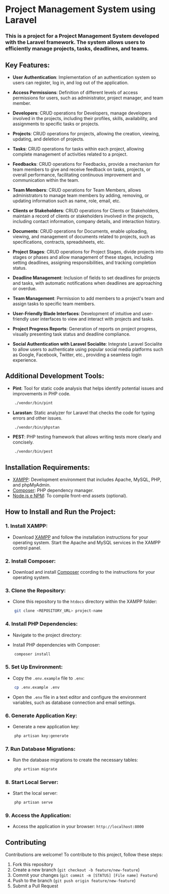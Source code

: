 # Project Management System using Laravel

### This is a project for a Project Management System developed with the Laravel framework. The system allows users to efficiently manage projects, tasks, deadlines, and teams.

## Key Features:

- **User Authentication**: Implementation of an authentication system so users can register, log in, and log out of the application.

- **Access Permissions**: Definition of different levels of access permissions for users, such as administrator, project manager, and team member.

- **Developers**: CRUD operations for Developers, manage developers involved in the projects, including their profiles, skills, availability, and assignments to specific tasks or projects.

- **Projects**: CRUD operations for projects, allowing the creation, viewing, updating, and deletion of projects.
   
- **Tasks**: CRUD operations for tasks within each project, allowing complete management of activities related to a project.

- **Feedbacks**: CRUD operations for Feedbacks, provide a mechanism for team members to give and receive feedback on tasks, projects, or overall performance, facilitating continuous improvement and communication within the team.

- **Team Members**: CRUD operations for Team Members, allows administrators to manage team members by adding, removing, or updating information such as name, role, email, etc.

- **Clients or Stakeholders**: CRUD operations for Clients or Stakeholders, maintain a record of clients or stakeholders involved in the projects, including contact information, company details, and interaction history.

- **Documents**: CRUD operations for Documents, enable uploading, viewing, and management of documents related to projects, such as specifications, contracts, spreadsheets, etc.

- **Project Stages**: CRUD operations for Project Stages, divide projects into stages or phases and allow management of these stages, including setting deadlines, assigning responsibilities, and tracking completion status.

- **Deadline Management**: Inclusion of fields to set deadlines for projects and tasks, with automatic notifications when deadlines are approaching or overdue.

- **Team Management**: Permission to add members to a project's team and assign tasks to specific team members.

- **User-Friendly Blade Interfaces**: Development of intuitive and user-friendly user interfaces to view and interact with projects and tasks.

- **Project Progress Reports**: Generation of reports on project progress, visually presenting task status and deadline compliance.
  
- **Social Authentication with Laravel Socialite**: Integrate Laravel Socialite to allow users to authenticate using popular social media platforms such as Google, Facebook, Twitter, etc., providing a seamless login experience.

## Additional Development Tools:

- **Pint**: Tool for static code analysis that helps identify potential issues and improvements in PHP code.
``` bash
    ./vendor/bin/pint
```
- **Larastan**: Static analyzer for Laravel that checks the code for typing errors and other issues.
``` bash
    ./vendor/bin/phpstan
```
- **PEST**: PHP testing framework that allows writing tests more clearly and concisely.
``` bash
    ./vendor/bin/pest
```

## Installation Requirements:

- [XAMPP](https://www.apachefriends.org/index.html): Development environment that includes Apache, MySQL, PHP, and phpMyAdmin.
- [Composer](https://getcomposer.org/): PHP dependency manager.
- [Node.js e NPM](https://nodejs.org/): To compile front-end assets (optional).

## How to Install and Run the Project:

### 1. Install XAMPP:
- Download [XAMPP](https://www.apachefriends.org/index.html) and follow the installation instructions for your operating system.
Start the Apache and MySQL services in the XAMPP control panel.

### 2. Install Composer:
- Download and install [Composer](https://getcomposer.org/) ccording to the instructions for your operating system.

### 3. Clone the Repository:
- Clone this repository to the `htdocs` directory within the XAMPP folder:
``` bash
    git clone <REPOSITORY_URL> project-name
```


### 4. Install PHP Dependencies:
- Navigate to the project directory:

- Install PHP dependencies with Composer:
``` bash
    composer install
```


### 5. Set Up Environment:
- Copy the `.env.example` file to `.env`:
``` bash
    cp .env.example .env
```

- Open the `.env` file in a text editor and configure the environment variables, such as database connection and email settings.

### 6. Generate Application Key:
- Generate a new application key:
``` bash
    php artisan key:generate
```


### 7. Run Database Migrations:
- Run the database migrations to create the necessary tables:
``` bash
    php artisan migrate
```

### 8. Start Local Server:
- Start the local server:
``` bash
    php artisan serve
```

### 9. Access the Application:
- Access the application in your browser: `http://localhost:8000`

## Contributing

Contributions are welcome! To contribute to this project, follow these steps:

1. Fork this repository
2. Create a new branch (`git checkout -b feature/new-feature`)
3. Commit your changes (`git commit -m [STATUS] [File name] Feature`)
4. Push to the branch (`git push origin feature/new-feature`)
5. Submit a Pull Request

